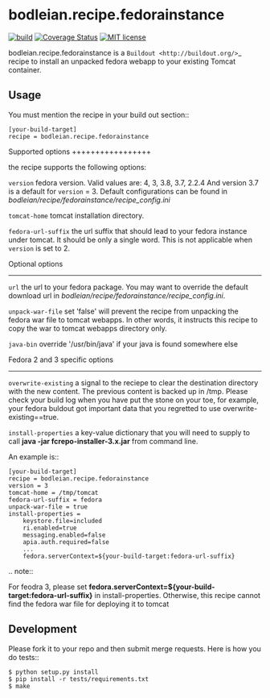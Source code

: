 bodleian.recipe.fedorainstance
==============================

[![build](https://travis-ci.org/bodleian/bodleian.recipe.fedorainstance.svg)](https://travis-ci.org/bodleian/bodleian.recipe.fedorainstance)
[![Coverage Status](https://coveralls.io/repos/bodleian/bodleian.recipe.fedorainstance/badge.svg)](https://coveralls.io/r/bodleian/bodleian.recipe.fedorainstance)
[![MIT license](http://img.shields.io/badge/license-MIT-brightgreen.svg)](https://github.com/bodleian/bodleian.recipe.fedorainstance/blob/master/LICENSE)

bodleian.recipe.fedorainstance is a `Buildout <http://buildout.org/>`_ recipe 
to install an unpacked fedora webapp to your existing Tomcat container.

Usage
-----
You must mention the recipe in your build out section::

    [your-build-target]
    recipe = bodleian.recipe.fedorainstance

Supported options
+++++++++++++++++

the recipe supports the following options:

``version``
    fedora version. Valid values are: 4, 3, 3.8, 3.7, 2.2.4 And version 3.7 is 
    a default for ``version`` = 3.  Default configurations can be found in 
    *bodleian/recipe/fedorainstance/recipe_config.ini*

``tomcat-home`` 
    tomcat installation directory.

``fedora-url-suffix``
    the url suffix that should lead to your fedora instance under tomcat. It 
    should be only a single word. This is not applicable when ``version`` is set
    to 2.

Optional options
****************

``url``
    the url to your fedora package. You may want to override the default 
    download url in *bodleian/recipe/fedorainstance/recipe_config.ini*.

``unpack-war-file``
    set 'false' will prevent the recipe from unpacking the fedora war file to 
    tomcat webapps. In other words, it instructs this recipe to copy the war
    to tomcat webapps directory only.

``java-bin``
    override '/usr/bin/java' if your java is found somewhere else

Fedora 2 and 3 specific options
*******************************

``overwrite-existing``
   a signal to the reciepe to clear the destination directory with the
   new content. The previous content is backed up in /tmp. Please
   check your build log when you have put the stone on your toe, for
   example, your fedora buldout got important data that you regretted
   to use overwrite-existing==true.

``install-properties``
    a key-value dictionary that you will need to supply to call 
    **java -jar fcrepo-installer-3.x.jar** from command line. 

An example is::

    [your-build-target]
    recipe = bodleian.recipe.fedorainstance
    version = 3
    tomcat-home = /tmp/tomcat
    fedora-url-suffix = fedora
    unpack-war-file = true
    install-properties = 
        keystore.file=included
        ri.enabled=true
        messaging.enabled=false
        apia.auth.required=false
        ...
        fedora.serverContext=${your-build-target:fedora-url-suffix}

.. note::

   For feodra 3, please set
    **fedora.serverContext=${your-build-target:fedora-url-suffix}** in install-properties.
   Otherwise, this recipe cannot find the fedora war file for deploying it to tomcat

Development
-----------

Please fork it to your repo and then submit merge requests. 
Here is how you do tests::

    $ python setup.py install
    $ pip install -r tests/requirements.txt
    $ make
